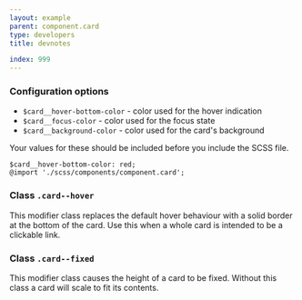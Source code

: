 ```yaml
---
layout: example
parent: component.card
type: developers
title: devnotes

index: 999
---
```

### Configuration options

* `$card__hover-bottom-color` - color used for the hover indication
* `$card__focus-color` - color used for the focus state
* `$card__background-color` - color used for the card's background

Your values for these should be included before you include the SCSS file.

    $card__hover-bottom-color: red;
    @import './scss/components/component.card';

### Class `.card--hover`

This modifier class replaces the default hover behaviour with a solid border at the bottom of the card. Use this when a whole card is intended to be a clickable link.

### Class `.card--fixed`

This modifier class causes the height of a card to be fixed. Without this class a card will scale to fit its contents.
